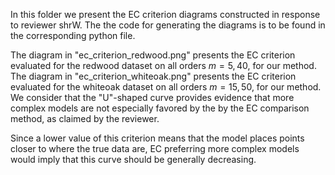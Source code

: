 In this folder we present the EC criterion diagrams constructed in response to 
reviewer shrW. The the code for generating the diagrams is to be found in 
the corresponding python file.

The diagram in "ec_criterion_redwood.png" presents the EC criterion evaluated
for the redwood dataset on all orders $m = {5,40}$, for our method. The diagram
    in "ec_criterion_whiteoak.png" presents the EC criterion evaluated for the
    whiteoak dataset on all orders $m = {15,50}$, for our method. We consider
    that the "U"-shaped curve provides evidence that more complex models are
    not especially favored by the by the EC comparison method, as claimed by
    the reviewer. 

Since a lower value of this criterion means that the model places points closer
to where the true data are, EC preferring more complex models would imply that
this curve should be generally decreasing.
